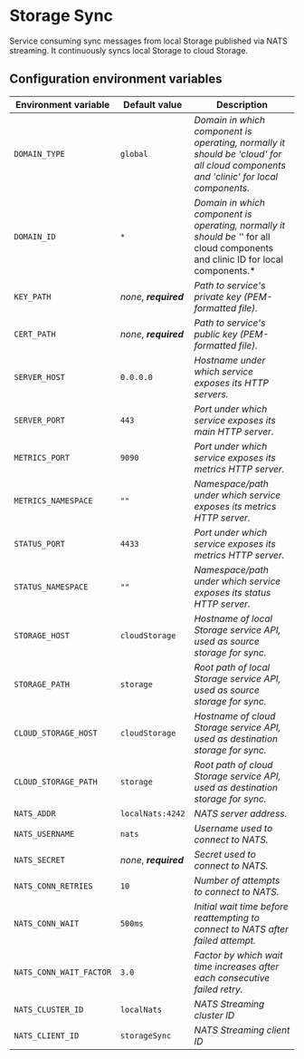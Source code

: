 # Storage Sync

Service consuming sync messages from local Storage published via NATS streaming. It continuously syncs local Storage to cloud Storage.

## Configuration environment variables
Environment variable | Default value | Description
------------ | ------------- | -------------
`DOMAIN_TYPE` | `global` | *Domain in which component is operating, normally it should be 'cloud' for all cloud components and 'clinic' for local components.*
`DOMAIN_ID` | `*` |  *Domain in which component is operating, normally it should be '*' for all cloud components and clinic ID for local components.*
`KEY_PATH` | *none*, ***required*** | *Path to service's private key (PEM-formatted file).*
`CERT_PATH` | *none*, ***required*** | *Path to service's public key (PEM-formatted file).*
`SERVER_HOST` | `0.0.0.0` | *Hostname under which service exposes its HTTP servers.*
`SERVER_PORT` | `443` | *Port under which service exposes its main HTTP server.*
`METRICS_PORT` | `9090` | *Port under which service exposes its metrics HTTP server.*
`METRICS_NAMESPACE` | `""` | *Namespace/path under which service exposes its metrics HTTP server.*
`STATUS_PORT` | `4433` | *Port under which service exposes its metrics HTTP server.*
`STATUS_NAMESPACE` | `""` | *Namespace/path under which service exposes its status HTTP server.*
`STORAGE_HOST` | `cloudStorage` | *Hostname of local Storage service API, used as source storage for sync.*
`STORAGE_PATH` | `storage` | *Root path of local Storage service API, used as source storage for sync.*
`CLOUD_STORAGE_HOST` | `cloudStorage` | *Hostname of cloud Storage service API, used as destination storage for sync.*
`CLOUD_STORAGE_PATH` | `storage` | *Root path of cloud Storage service API, used as destination storage for sync.*
`NATS_ADDR` | `localNats:4242` | *NATS server address.*
`NATS_USERNAME` | `nats` | *Username used to connect to NATS.*
`NATS_SECRET` | *none*, ***required*** | *Secret used to connect to NATS.*
`NATS_CONN_RETRIES` | `10` | *Number of attempts to connect to NATS.*
`NATS_CONN_WAIT` | `500ms` | *Initial wait time before reattempting to connect to NATS after failed attempt.*
`NATS_CONN_WAIT_FACTOR` | `3.0` | *Factor by which wait time increases after each consecutive failed retry.*
`NATS_CLUSTER_ID` | `localNats` | *NATS Streaming cluster ID*
`NATS_CLIENT_ID` | `storageSync` | *NATS Streaming client ID*